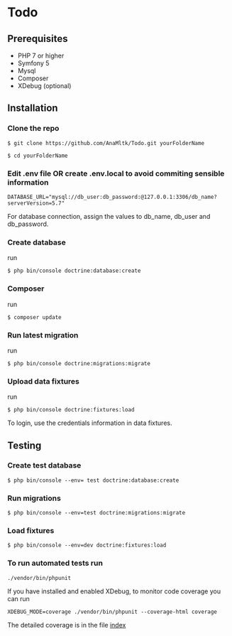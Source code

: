# Todo

## Prerequisites
- PHP 7 or higher
- Symfony 5
- Mysql
- Composer
- XDebug (optional)

## Installation

### Clone the repo

`$ git clone https://github.com/AnaMltk/Todo.git yourFolderName`

`$ cd yourFolderName`

### Edit .env file OR create .env.local to avoid commiting sensible information

`DATABASE_URL="mysql://db_user:db_password:@127.0.0.1:3306/db_name?serverVersion=5.7"`

For database connection, assign the values to db_name, db_user and db_password.

### Create database
run

`$ php bin/console doctrine:database:create`

### Composer

run

`$ composer update`

### Run latest migration

run

`$ php bin/console doctrine:migrations:migrate`

### Upload data fixtures
run

`$ php bin/console doctrine:fixtures:load`

To login, use the credentials information in data fixtures. 

## Testing

### Create test database
`$ php bin/console --env= test doctrine:database:create`

### Run migrations 
`$ php bin/console --env=test doctrine:migrations:migrate`

### Load fixtures
`$ php bin/console --env=dev doctrine:fixtures:load`

### To run automated tests run 
`./vendor/bin/phpunit`

If you have installed and enabled XDebug, to monitor code coverage you can run 

`XDEBUG_MODE=coverage ./vendor/bin/phpunit --coverage-html coverage`

The detailed coverage is in the file [index](coverage/index.html)




